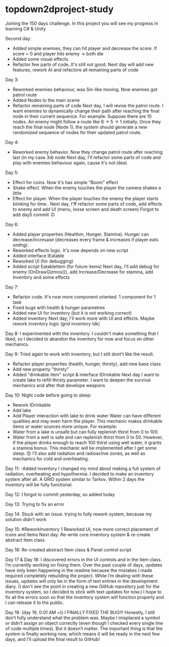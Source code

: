 # topdown2dproject-study

Joining the 150 days challenge. In this project you will see my progress in learning C# & Unity

Second day:
- Added simple enemies, they can hit player and decrease the score. If score = 0 and player hits enemy -> both die
- Added some visual effects
- Refactor few parts of code..It's still not good.
Next day will add new features, rework AI and refactore all remaining parts of code

 Day 3:
 - Reworked enemies behaviour, was Sin-like moving. Now enemies got patrol route
 - Added Nodes to the main scene
 - Refactor remaining parts of code
Next day, I will revise the patrol route. I want enemies to dynamically change their path after reaching the final node in their current sequence.
For example: Suppose there are 10 nodes. An enemy might follow a route like 8 → 5 → 1 initially. Once they reach the final node (Node 1), the system should generate a new randomized sequence of nodes for their updated patrol route.

Day 4:
- Reworked enemy behavior. Now they change patrol route after reaching last (in my case 3d) node
Next day, I'll refactor some parts of code and play with enemies behaviour again, cause it's not ideal.

Day 5:
- Effect for coins. Now it's has simple "Boom" effect
- Shake effect. When the enemy touches the player the camera shakes a little
- Effect for player. When the player touches the enemy the player starts blinking for time..
Next day, I'ff refactor some parts of code, add effects to enemy and add UI (menu, loose screen and death screen)
Forgot to add day5 commit :D

Day 6:
- Added player properties (Healthm, Hunger, Stamina). Hunger can decrease/incresase (decreases every frame & increases if player eats smthg).
- Reworked effects logic. It's now depends on new script
- Added interface IEatable
- Reworked UI (for debugging)
- Added script EatableItem (for future items)
Next day, I'll add debug for enemy (OnDrawGizmos()), add Increase/Decrease for stamina, add Inventory and some effects

Day 7:
- Refactor code. It's now more component oriented. 1 component for 1 task
- Fixed bugs with health & hunger parametres
- Added new UI for inventory (but it is not working correct)
- Added inventory
Next day, I'll work more with UI and effects. Maybe rework inventory logic (grid inventory idk)

Day 8:
I experimented with the inventory. I couldn't make something that I liked, so I decided to abandon the inventory for now and focus on other mechanics.

Day 9:
Tried again to work with inventory, but I still dont't like the result. 
- Refactor player properties (health, hunger, thirsty), add new base class
- Add new property "thirsty"
- Added "drinkable item" script & interface IDrinkable
Next day I want to create lake to refill thirsty parameter. I want to deepen the survival mechanics and after that develope weapons

Day 10:
Night code before going to sleep:
- Rework IDrinkable
- Add lake
- Add Player interaction with lake to drink water
Water can have different qualities and may even harm the player. This mechanic makes drinkable items or water sources more unique. For example:
- Water from a lake is unsafe but can fully replenish thirst from 0 to 100.
- Water from a well is safe and can replenish thirst from 0 to 50. However, if the player drinks enough to reach 100 thirst using well water, it grants a stamina bonus.
This mechanic will be implemented after I get some sleep. 😊
I’ll also add radiation and radioactive zones, as well as mechanics for cold and overheating.

Day 11:
-Added inventory
I changed my mind about making a full system of radiation, overheating and hypothermia. I decided to make an inventory system after all. A GRID system similar to Tarkov. Within 2 days the inventory will be fully functional.

Day 12:
I forgot to commit yesterday, so added today

Day 13:
Trying to fix an error

Day 14:
Stuck with an issue. trying to fully rework system, because my solution didn't work

Day 15:
#ReworkInventory 1
Reworked UI, now more correct placement of icons and items
Next day: Re-write core inventory system & re-create abstract Item class

Day 16:
Re-created abstract Item class & Panel control script

Day 17 & Day 18:
I discovered errors in the UI controls and in the Item class. I’m currently working on fixing them. Over the past couple of days, updates have only been happening in the readme because the mistakes I made required completely rebuilding the project. While I’m dealing with these issues, updates will only be in the form of text entries in the development diary. (I don’t see the point in creating a new GitHub repository just for the inventory system, so I decided to stick with text updates for now.) I hope to fix all the errors soon so that the inventory system will function properly and I can release it to the public.

Day 18: (day 19, 0:01 AM =))
I FINALLY FIXED THE BUG!!! Honestly, I still don’t fully understand what the problem was. Maybe I misplaced a symbol or didn’t assign an object correctly (even though I checked every single line of code multiple times). But it doesn’t matter. The important thing is that the system is finally working now, which means it will be ready in the next few days, and I’ll upload the final result to GitHub!
